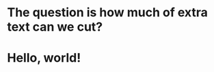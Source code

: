 <!DOCTYPE html>
<html lang="en">
    <head>
        <meta charset="utf-8">
        <meta http-equiv="X-UA-Compatible" content="IE=edge">
        <meta name="viewport" content="width=device-width, initial-scale=1">
        <title> Main code to connect the bootstrap files to the webpage </title>
        <h1>The question is how much of extra text can we cut?</h1>
        <!-- Bootstrap -->
        <link href="css/bootstrap.min.css" rel="stylesheet">
        <!-- HTML5 shim and Respond.js for IE8 support of HTML5 elements and media queries -->
        <!-- WARNING: Respond.js doesn't work if you view the page via file:// -->
        <!--[if lt IE 9]>
        <script src="https://oss.maxcdn.com/html5shiv/3.7.2/html5shiv.min.js"></script>
        <script src="https://oss.maxcdn.com/respond/1.4.2/respond.min.js"></script>
        <![endif]-->
    </head>
    <body>
        <h1>Hello, world!</h1>
        <!-- jQuery (necessary for Bootstrap's JavaScript plugins) -->
        <script src="https://ajax.googleapis.com/ajax/libs/jquery/1.11.2/jquery.min.js"></script>
        <!-- Include all compiled plugins (below), or include individual files as needed -->
        <script src="js/bootstrap.min.js"></script>
    </body>
</html>

